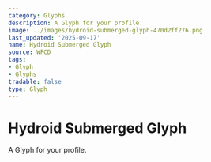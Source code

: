 ```yaml
---
category: Glyphs
description: A Glyph for your profile.
image: ../images/hydroid-submerged-glyph-470d2ff276.png
last_updated: '2025-09-17'
name: Hydroid Submerged Glyph
source: WFCD
tags:
- Glyph
- Glyphs
tradable: false
type: Glyph
---
```


# Hydroid Submerged Glyph

A Glyph for your profile.

